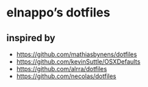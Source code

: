 # elnappo’s dotfiles

## inspired by
* https://github.com/mathiasbynens/dotfiles
* https://github.com/kevinSuttle/OSXDefaults
* https://github.com/alrra/dotfiles
* https://github.com/necolas/dotfiles

